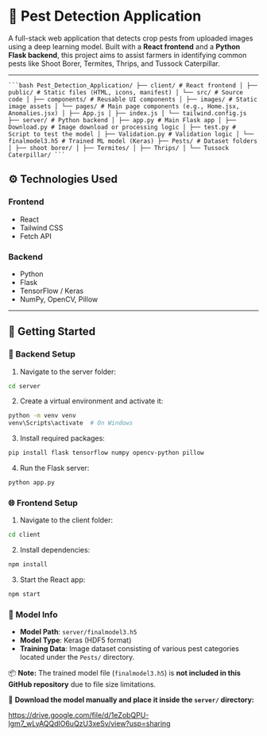 # 🐛 Pest Detection Application

A full-stack web application that detects crop pests from uploaded images using a deep learning model. Built with a **React frontend** and a **Python Flask backend**, this project aims to assist farmers in identifying common pests like Shoot Borer, Termites, Thrips, and Tussock Caterpillar.


---
<pre><code>```bash Pest_Detection_Application/ ├── client/ # React frontend │ ├── public/ # Static files (HTML, icons, manifest) │ └── src/ # Source code │ ├── components/ # Reusable UI components │ ├── images/ # Static image assets │ └── pages/ # Main page components (e.g., Home.jsx, Anomalies.jsx) │ ├── App.js │ ├── index.js │ └── tailwind.config.js ├── server/ # Python backend │ ├── app.py # Main Flask app │ ├── Download.py # Image download or processing logic │ ├── test.py # Script to test the model │ ├── Validation.py # Validation logic │ └── finalmodel3.h5 # Trained ML model (Keras) ├── Pests/ # Dataset folders │ ├── shoot borer/ │ ├── Termites/ │ ├── Thrips/ │ └── Tussock Caterpillar/ ``` </code></pre>

## ⚙️ Technologies Used

### Frontend
- React
- Tailwind CSS
- Fetch API

### Backend
- Python
- Flask
- TensorFlow / Keras
- NumPy, OpenCV, Pillow

---

## 🚀 Getting Started

### 🔧 Backend Setup

1. Navigate to the server folder:
```bash
cd server
```

2. Create a virtual environment and activate it:
```bash
python -m venv venv
venv\Scripts\activate  # On Windows
```

3. Install required packages:
```bash
pip install flask tensorflow numpy opencv-python pillow
```

4. Run the Flask server:
```bash
python app.py
```

### 🌐 Frontend Setup
1. Navigate to the client folder:
```bash
cd client
```

2. Install dependencies:
```bash
npm install
```

3. Start the React app:
```bash
npm start
```

### 🧠 Model Info

- **Model Path**: `server/finalmodel3.h5`  
- **Model Type**: Keras (HDF5 format)  
- **Training Data**: Image dataset consisting of various pest categories located under the `Pests/` directory.

📦 **Note:** The trained model file (`finalmodel3.h5`) is **not included in this GitHub repository** due to file size limitations.

🔗 **Download the model manually and place it inside the `server/` directory:**

https://drive.google.com/file/d/1eZobQPU-lgm7_wLyAQQdlO6uQzU3xeSv/view?usp=sharing



